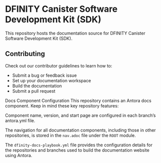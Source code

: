 # DFINITY Canister Software Development Kit (SDK)

This repository hosts the documentation source for DFINITY Canister Software Development Kit (SDK).

## Contributing
Check out our contributor guidelines to learn how to:

- Submit a bug or feedback issue
- Set up your documentation workspace
- Build the documentation
- Submit a pull request

Docs Component Configuration
This repository contains an Antora docs component. Keep in mind these key repository features:

Component name, version, and start page are configured in each branch’s antora.yml file.

The navigation for all documentation components, including those in other repositories, is stored in the `nav.adoc` file under the `ROOT` module.

The `dfinity-docs-playbook.yml` file provides the configuration details for the repositories and branches used to build the documentation website using Antora.

